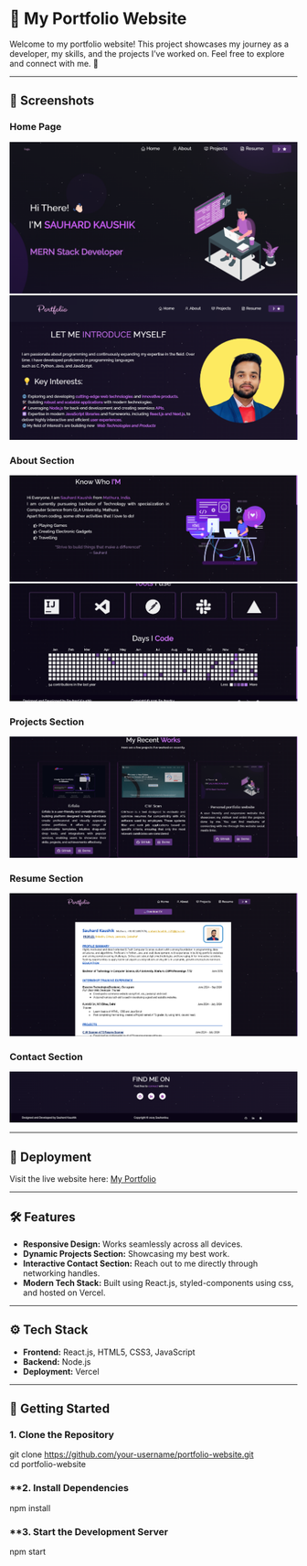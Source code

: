 # 🌟 My Portfolio Website  

Welcome to my portfolio website! This project showcases my journey as a developer, my skills, and the projects I’ve worked on. Feel free to explore and connect with me. 🚀  

---

## 📸 Screenshots  

### **Home Page**  
![Home Page Screenshot](home1.png)  
![](home2.png)

### **About Section**
![About Page Screenshot](about1.png)
![](about2.png)

### **Projects Section**  
![Projects Screenshot](project.png)  

### **Resume Section**
![Resume View and Download Screenshot](res.png)

### **Contact Section**  
![Contact Section Screenshot](contact.png)  

---

## 🔗 Deployment  

Visit the live website here: [My Portfolio]((https://portfolio-beta-eight-13.vercel.app/))  

---

## 🛠️ Features  

- **Responsive Design:** Works seamlessly across all devices.  
- **Dynamic Projects Section:** Showcasing my best work.  
- **Interactive Contact Section:** Reach out to me directly through networking handles.  
- **Modern Tech Stack:** Built using React.js, styled-components using css, and hosted on Vercel.  

---

## ⚙️ Tech Stack  

- **Frontend:** React.js, HTML5, CSS3, JavaScript  
- **Backend:** Node.js  
- **Deployment:** Vercel  

---

## 🚀 Getting Started  

### **1. Clone the Repository**  
git clone https://github.com/your-username/portfolio-website.git  
cd portfolio-website  
### **2. Install Dependencies
npm install  
### **3. Start the Development Server
npm start  
